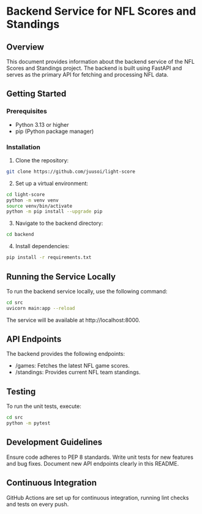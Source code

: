 # Backend Service for NFL Scores and Standings

## Overview

This document provides information about the backend service of the NFL Scores and Standings project. The backend is built using FastAPI and serves as the primary API for fetching and processing NFL data.

## Getting Started

### Prerequisites

- Python 3.13 or higher
- pip (Python package manager)

### Installation

1. Clone the repository:

```bash
git clone https://github.com/juusoi/light-score
```

2. Set up a virtual environment:

```bash
cd light-score
python -m venv venv
source venv/bin/activate
python -m pip install --upgrade pip
```

3. Navigate to the backend directory:

```bash
cd backend
```

4. Install dependencies:

```bash
pip install -r requirements.txt
```

## Running the Service Locally

To run the backend service locally, use the following command:

```bash
cd src
uvicorn main:app --reload
```

The service will be available at http://localhost:8000.

## API Endpoints

The backend provides the following endpoints:

- /games: Fetches the latest NFL game scores.
- /standings: Provides current NFL team standings.

## Testing

To run the unit tests, execute:

```bash
cd src
python -m pytest
```

## Development Guidelines

Ensure code adheres to PEP 8 standards.
Write unit tests for new features and bug fixes.
Document new API endpoints clearly in this README.

## Continuous Integration

GitHub Actions are set up for continuous integration, running lint checks and tests on every push.
